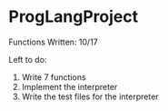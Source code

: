 # ProgLangProject
Functions Written:
    10/17

Left to do:
1)  Write 7 functions  
2)  Implement the interpreter
3)  Write the test files for the interpreter

